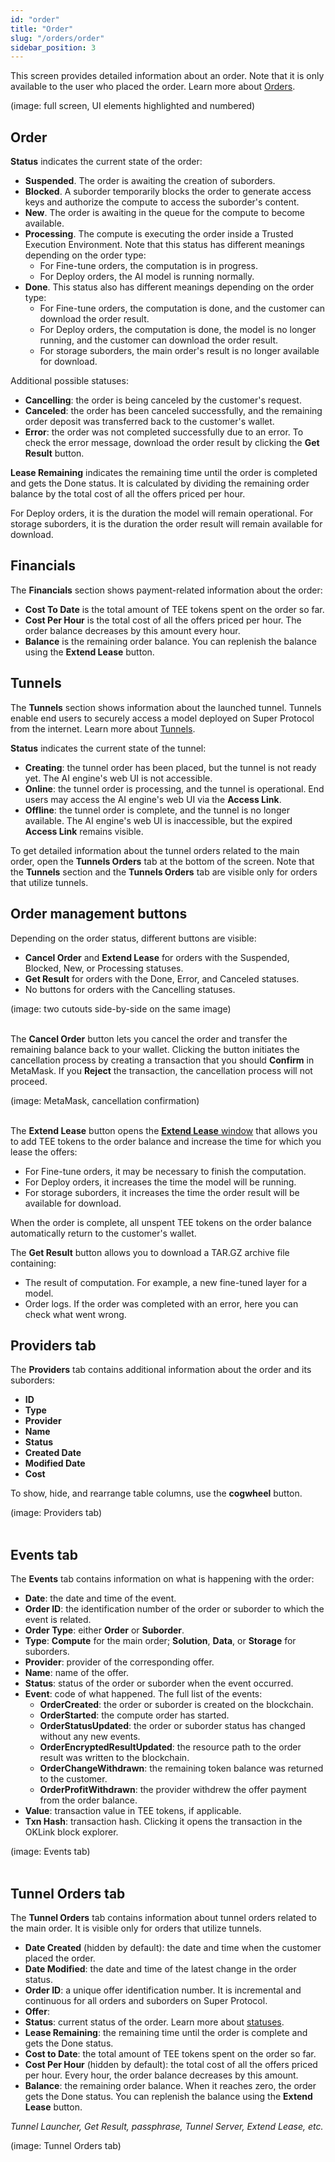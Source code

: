 ```yaml
---
id: "order"
title: "Order"
slug: "/orders/order"
sidebar_position: 3
---
```


This screen provides detailed information about an order. Note that it is only available to the user who placed the order. Learn more about [Orders](/fundamentals/orders).

(image: full screen, UI elements highlighted and numbered)
<br/>

## Order

**Status** indicates the current state of the order:

- **Suspended**. The order is awaiting the creation of suborders.
- **Blocked**. A suborder temporarily blocks the order to generate access keys and authorize the compute to access the suborder's content.
- **New**. The order is awaiting in the queue for the compute to become available.
- **Processing**. The compute is executing the order inside a Trusted Execution Environment. Note that this status has different meanings depending on the order type:
    + For Fine-tune orders, the computation is in progress.
    + For Deploy orders, the AI model is running normally.
- **Done**. This status also has different meanings depending on the order type:
    + For Fine-tune orders, the computation is done, and the customer can download the order result.
    + For Deploy orders, the computation is done, the model is no longer running, and the customer can download the order result.
    + For storage suborders, the main order's result is no longer available for download.

Additional possible statuses:

- **Cancelling**: the order is being canceled by the customer's request.
- **Canceled**: the order has been canceled successfully, and the remaining order deposit was transferred back to the customer's wallet.
- **Error**: the order was not completed successfully due to an error. To check the error message, download the order result by clicking the **Get Result** button.

**Lease Remaining** indicates the remaining time until the order is completed and gets the Done status. It is calculated by dividing the remaining order balance by the total cost of all the offers priced per hour.

For Deploy orders, it is the duration the model will remain operational. For storage suborders, it is the duration the order result will remain available for download.

## Financials

The **Financials** section shows payment-related information about the order:

- **Cost To Date** is the total amount of TEE tokens spent on the order so far.
- **Cost Per Hour** is the total cost of all the offers priced per hour. The order balance decreases by this amount every hour.
- **Balance** is the remaining order balance. You can replenish the balance using the **Extend Lease** button.

## Tunnels

The **Tunnels** section shows information about the launched tunnel. Tunnels enable end users to securely access a model deployed on Super Protocol from the internet. Learn more about [Tunnels](/fundamentals/tunnels).

**Status** indicates the current state of the tunnel:

- **Creating**: the tunnel order has been placed, but the tunnel is not ready yet. The AI engine's web UI is not accessible.
- **Online**: the tunnel order is processing, and the tunnel is operational. End users may access the AI engine's web UI via the **Access Link**.
- **Offline**: the tunnel order is complete, and the tunnel is no longer available. The AI engine's web UI is inaccessible, but the expired **Access Link** remains visible.

To get detailed information about the tunnel orders related to the main order, open the **Tunnels Orders** tab at the bottom of the screen. Note that the **Tunnels** section and the **Tunnels Orders** tab are visible only for orders that utilize tunnels.

## Order management buttons

Depending on the order status, different buttons are visible:

- **Cancel Order** and **Extend Lease** for orders with the Suspended, Blocked, New, or Processing statuses.
- **Get Result** for orders with the Done, Error, and Canceled statuses.
- No buttons for orders with the Cancelling statuses.

(image: two cutouts side-by-side on the same image)
<br/>
<br/>

The **Cancel Order** button lets you cancel the order and transfer the remaining balance back to your wallet. Clicking the button initiates the cancellation process by creating a transaction that you should **Confirm** in MetaMask. If you **Reject** the transaction, the cancellation process will not proceed.

(image: MetaMask, cancellation confirmation)
<br/>
<br/>

The **Extend Lease** button opens the [**Extend Lease** window](/marketplace/orders/order/extend-lease) that allows you to add TEE tokens to the order balance and increase the time for which you lease the offers:

- For Fine-tune orders, it may be necessary to finish the computation.
- For Deploy orders, it increases the time the model will be running.
- For storage suborders, it increases the time the order result will be available for download.

When the order is complete, all unspent TEE tokens on the order balance automatically return to the customer's wallet.

The **Get Result** button allows you to download a TAR.GZ archive file containing:

- The result of computation. For example, a new fine-tuned layer for a model.
- Order logs. If the order was completed with an error, here you can check what went wrong.

## Providers tab

The **Providers** tab contains additional information about the order and its suborders:

- **ID**
- **Type**
- **Provider**
- **Name**
- **Status**
- **Created Date**
- **Modified Date**
- **Cost**

To show, hide, and rearrange table columns, use the **cogwheel** button.

(image: Providers tab)
<br/>
<br/>

## Events tab

The **Events** tab contains information on what is happening with the order:

- **Date**: the date and time of the event.
- **Order ID**: the identification number of the order or suborder to which the event is related.
- **Order Type**: either **Order** or **Suborder**.
- **Type**: **Compute** for the main order; **Solution**, **Data**, or **Storage** for suborders.
- **Provider**: provider of the corresponding offer.
- **Name**: name of the offer.
- **Status**: status of the order or suborder when the event occurred.
- **Event**: code of what happened. The full list of the events:
    + **OrderCreated**: the order or suborder is created on the blockchain.
    + **OrderStarted**: the compute order has started.
    + **OrderStatusUpdated**: the order or suborder status has changed without any new events.
    + **OrderEncryptedResultUpdated**: the resource path to the order result was written to the blockchain.
    + **OrderChangeWithdrawn**: the remaining token balance was returned to the customer.
    + **OrderProfitWithdrawn**: the provider withdrew the offer payment from the order balance.
- **Value**: transaction value in TEE tokens, if applicable.
- **Txn Hash**: transaction hash. Clicking it opens the transaction in the OKLink block explorer.

(image: Events tab)
<br/>
<br/>

## Tunnel Orders tab

The **Tunnel Orders** tab contains information about tunnel orders related to the main order. It is visible only for orders that utilize tunnels.

- **Date Created** (hidden by default): the date and time when the customer placed the order.
- **Date Modified**: the date and time of the latest change in the order status.
- **Order ID**: a unique offer identification number. It is incremental and continuous for all orders and suborders on Super Protocol.
- **Offer**:
- **Status**: current status of the order. Learn more about [statuses](/fundamentals/orders#order-status).
- **Lease Remaining**: the remaining time until the order is complete and gets the Done status.
- **Cost to Date**: the total amount of TEE tokens spent on the order so far.
- **Cost Per Hour** (hidden by default): the total cost of all the offers priced per hour. Every hour, the order balance decreases by this amount.
- **Balance**: the remaining order balance. When it reaches zero, the order gets the Done status. You can replenish the balance using the **Extend Lease** button.

_Tunnel Launcher, Get Result, passphrase, Tunnel Server, Extend Lease, etc._

(image: Tunnel Orders tab)
<br/>
<br/>